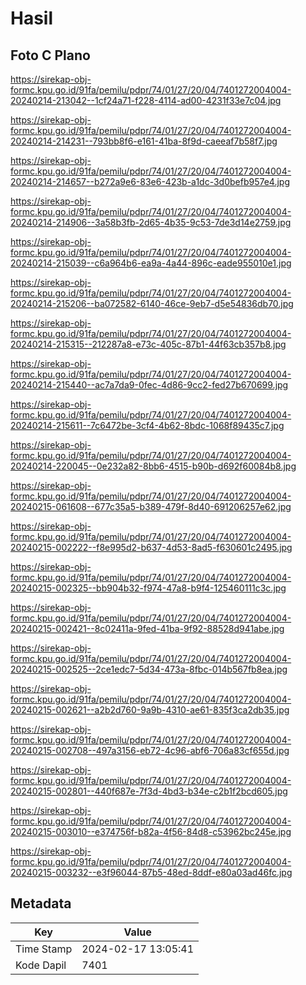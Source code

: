 # Hasil

## Foto C Plano

https://sirekap-obj-formc.kpu.go.id/91fa/pemilu/pdpr/74/01/27/20/04/7401272004004-20240214-213042--1cf24a71-f228-4114-ad00-4231f33e7c04.jpg

https://sirekap-obj-formc.kpu.go.id/91fa/pemilu/pdpr/74/01/27/20/04/7401272004004-20240214-214231--793bb8f6-e161-41ba-8f9d-caeeaf7b58f7.jpg

https://sirekap-obj-formc.kpu.go.id/91fa/pemilu/pdpr/74/01/27/20/04/7401272004004-20240214-214657--b272a9e6-83e6-423b-a1dc-3d0befb957e4.jpg

https://sirekap-obj-formc.kpu.go.id/91fa/pemilu/pdpr/74/01/27/20/04/7401272004004-20240214-214906--3a58b3fb-2d65-4b35-9c53-7de3d14e2759.jpg

https://sirekap-obj-formc.kpu.go.id/91fa/pemilu/pdpr/74/01/27/20/04/7401272004004-20240214-215039--c6a964b6-ea9a-4a44-896c-eade955010e1.jpg

https://sirekap-obj-formc.kpu.go.id/91fa/pemilu/pdpr/74/01/27/20/04/7401272004004-20240214-215206--ba072582-6140-46ce-9eb7-d5e54836db70.jpg

https://sirekap-obj-formc.kpu.go.id/91fa/pemilu/pdpr/74/01/27/20/04/7401272004004-20240214-215315--212287a8-e73c-405c-87b1-44f63cb357b8.jpg

https://sirekap-obj-formc.kpu.go.id/91fa/pemilu/pdpr/74/01/27/20/04/7401272004004-20240214-215440--ac7a7da9-0fec-4d86-9cc2-fed27b670699.jpg

https://sirekap-obj-formc.kpu.go.id/91fa/pemilu/pdpr/74/01/27/20/04/7401272004004-20240214-215611--7c6472be-3cf4-4b62-8bdc-1068f89435c7.jpg

https://sirekap-obj-formc.kpu.go.id/91fa/pemilu/pdpr/74/01/27/20/04/7401272004004-20240214-220045--0e232a82-8bb6-4515-b90b-d692f60084b8.jpg

https://sirekap-obj-formc.kpu.go.id/91fa/pemilu/pdpr/74/01/27/20/04/7401272004004-20240215-061608--677c35a5-b389-479f-8d40-691206257e62.jpg

https://sirekap-obj-formc.kpu.go.id/91fa/pemilu/pdpr/74/01/27/20/04/7401272004004-20240215-002222--f8e995d2-b637-4d53-8ad5-f630601c2495.jpg

https://sirekap-obj-formc.kpu.go.id/91fa/pemilu/pdpr/74/01/27/20/04/7401272004004-20240215-002325--bb904b32-f974-47a8-b9f4-125460111c3c.jpg

https://sirekap-obj-formc.kpu.go.id/91fa/pemilu/pdpr/74/01/27/20/04/7401272004004-20240215-002421--8c02411a-9fed-41ba-9f92-88528d941abe.jpg

https://sirekap-obj-formc.kpu.go.id/91fa/pemilu/pdpr/74/01/27/20/04/7401272004004-20240215-002525--2ce1edc7-5d34-473a-8fbc-014b567fb8ea.jpg

https://sirekap-obj-formc.kpu.go.id/91fa/pemilu/pdpr/74/01/27/20/04/7401272004004-20240215-002621--a2b2d760-9a9b-4310-ae61-835f3ca2db35.jpg

https://sirekap-obj-formc.kpu.go.id/91fa/pemilu/pdpr/74/01/27/20/04/7401272004004-20240215-002708--497a3156-eb72-4c96-abf6-706a83cf655d.jpg

https://sirekap-obj-formc.kpu.go.id/91fa/pemilu/pdpr/74/01/27/20/04/7401272004004-20240215-002801--440f687e-7f3d-4bd3-b34e-c2b1f2bcd605.jpg

https://sirekap-obj-formc.kpu.go.id/91fa/pemilu/pdpr/74/01/27/20/04/7401272004004-20240215-003010--e374756f-b82a-4f56-84d8-c53962bc245e.jpg

https://sirekap-obj-formc.kpu.go.id/91fa/pemilu/pdpr/74/01/27/20/04/7401272004004-20240215-003232--e3f96044-87b5-48ed-8ddf-e80a03ad46fc.jpg


## Metadata

| Key        | Value               |
| ---------- | ------------------- |
| Time Stamp | 2024-02-17 13:05:41 |
| Kode Dapil | 7401                |



